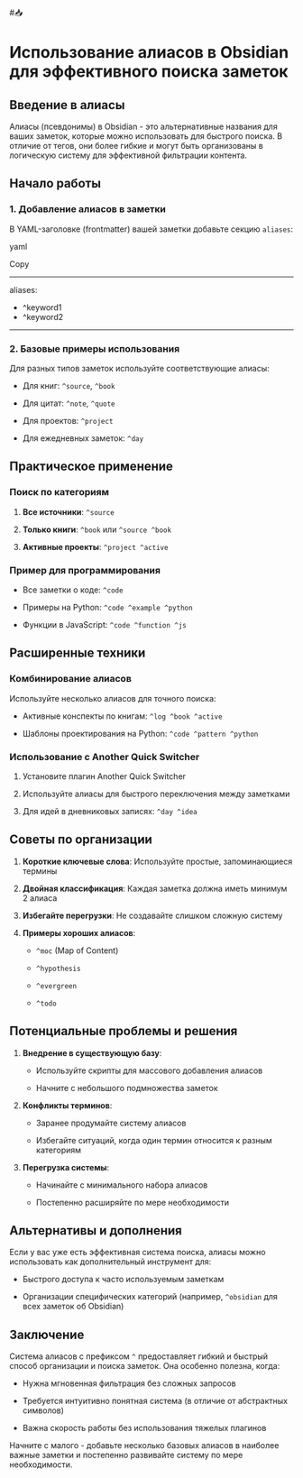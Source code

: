 #📥 
# Использование алиасов в Obsidian для эффективного поиска заметок

## Введение в алиасы

Алиасы (псевдонимы) в Obsidian - это альтернативные названия для ваших заметок, которые можно использовать для быстрого поиска. В отличие от тегов, они более гибкие и могут быть организованы в логическую систему для эффективной фильтрации контента.

## Начало работы

### 1. Добавление алиасов в заметки

В YAML-заголовке (frontmatter) вашей заметки добавьте секцию `aliases`:

yaml

Copy

---
aliases:
  - ^keyword1
  - ^keyword2
---

### 2. Базовые примеры использования

Для разных типов заметок используйте соответствующие алиасы:

- Для книг: `^source`, `^book`
    
- Для цитат: `^note`, `^quote`
    
- Для проектов: `^project`
    
- Для ежедневных заметок: `^day`
    

## Практическое применение

### Поиск по категориям

1. **Все источники**: `^source`
    
2. **Только книги**: `^book` или `^source ^book`
    
3. **Активные проекты**: `^project ^active`
    

### Пример для программирования

- Все заметки о коде: `^code`
    
- Примеры на Python: `^code ^example ^python`
    
- Функции в JavaScript: `^code ^function ^js`
    

## Расширенные техники

### Комбинирование алиасов

Используйте несколько алиасов для точного поиска:

- Активные конспекты по книгам: `^log ^book ^active`
    
- Шаблоны проектирования на Python: `^code ^pattern ^python`
    

### Использование с Another Quick Switcher

1. Установите плагин Another Quick Switcher
    
2. Используйте алиасы для быстрого переключения между заметками
    
3. Для идей в дневниковых записях: `^day ^idea`
    

## Советы по организации

1. **Короткие ключевые слова**: Используйте простые, запоминающиеся термины
    
2. **Двойная классификация**: Каждая заметка должна иметь минимум 2 алиаса
    
3. **Избегайте перегрузки**: Не создавайте слишком сложную систему
    
4. **Примеры хороших алиасов**:
    
    - `^moc` (Map of Content)
        
    - `^hypothesis`
        
    - `^evergreen`
        
    - `^todo`
        

## Потенциальные проблемы и решения

1. **Внедрение в существующую базу**:
    
    - Используйте скрипты для массового добавления алиасов
        
    - Начните с небольшого подмножества заметок
        
2. **Конфликты терминов**:
    
    - Заранее продумайте систему алиасов
        
    - Избегайте ситуаций, когда один термин относится к разным категориям
        
3. **Перегрузка системы**:
    
    - Начинайте с минимального набора алиасов
        
    - Постепенно расширяйте по мере необходимости
        

## Альтернативы и дополнения

Если у вас уже есть эффективная система поиска, алиасы можно использовать как дополнительный инструмент для:

- Быстрого доступа к часто используемым заметкам
    
- Организации специфических категорий (например, `^obsidian` для всех заметок об Obsidian)
    

## Заключение

Система алиасов с префиксом `^` предоставляет гибкий и быстрый способ организации и поиска заметок. Она особенно полезна, когда:

- Нужна мгновенная фильтрация без сложных запросов
    
- Требуется интуитивно понятная система (в отличие от абстрактных символов)
    
- Важна скорость работы без использования тяжелых плагинов
    

Начните с малого - добавьте несколько базовых алиасов в наиболее важные заметки и постепенно развивайте систему по мере необходимости.